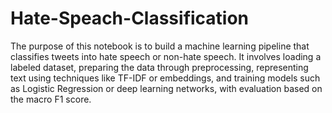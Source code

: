 # Hate-Speach-Classification

The purpose of this notebook is to build a machine learning pipeline that classifies tweets into hate speech or non-hate speech. It involves loading a labeled dataset, preparing the data through preprocessing, representing text using techniques like TF-IDF or embeddings, and training models such as Logistic Regression or deep learning networks, with evaluation based on the macro F1 score.
